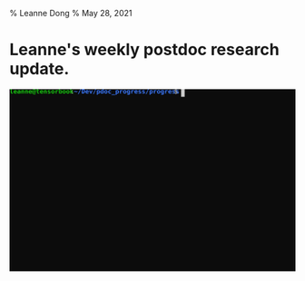 % Leanne Dong
% May 28, 2021

# Leanne's weekly postdoc research update.

![Example](./docs/termtosvg_pgmazh0w.svg)





